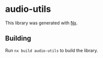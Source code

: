 # audio-utils

This library was generated with [Nx](https://nx.dev).

## Building

Run `nx build audio-utils` to build the library.
